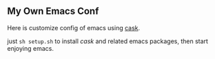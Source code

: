 ## My Own Emacs Conf

Here is customize config of emacs using [cask](http://cask.readthedocs.org).

just `sh setup.sh` to install *cask* and related emacs packages, then start enjoying emacs.

